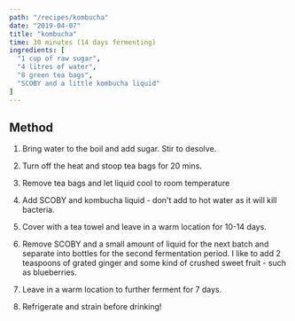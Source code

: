 ```yaml
---
path: "/recipes/kombucha"
date: "2019-04-07"
title: "kombucha"
time: 30 minutes (14 days fermenting)
ingredients: [
  "1 cup of raw sugar",
  "4 litres of water",
  "8 green tea bags",
  "SCOBY and a little kombucha liquid"
]
---
```


## Method

1. Bring water to the boil and add sugar. Stir to desolve.

1. Turn off the heat and stoop tea bags for 20 mins.

1. Remove tea bags and let liquid cool to room temperature

1. Add SCOBY and kombucha liquid - don't add to hot water as it will kill bacteria.

1. Cover with a tea towel and leave in a warm location for 10-14 days.

1. Remove SCOBY and a small amount of liquid for the next batch and separate into bottles for the second fermentation period. I like to add 2 teaspoons of grated ginger and some kind of crushed sweet fruit - such as blueberries.

1. Leave in a warm location to further ferment for 7 days.

1. Refrigerate and strain before drinking!